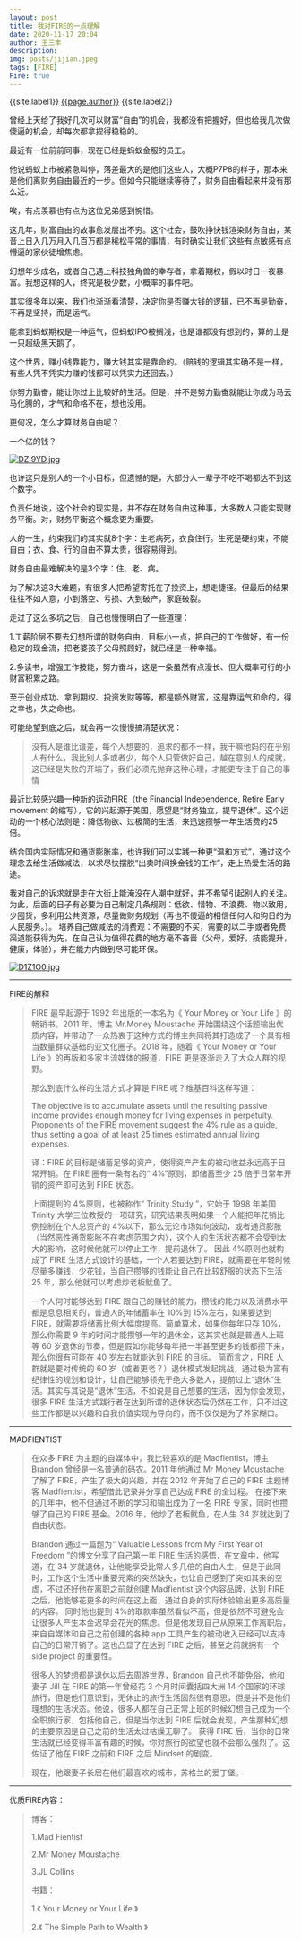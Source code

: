 ```yaml
---
layout: post
title: 我对FIRE的一点理解
date: 2020-11-17 20:04
author: 王三丰
description:
img: posts/jijian.jpeg
tags: [FIRE]
Fire: true
---
```

{{site.label1}} <a href="/about">{{page.author}}</a> {{site.label2}}

曾经上天给了我好几次可以财富“自由”的机会，我都没有把握好，但也给我几次做傻逼的机会，却每次都拿捏得稳稳的。

最近有一位前前同事，现在已经是蚂蚁金服的员工。

他说蚂蚁上市被紧急叫停，落差最大的是他们这些人，大概P7P8的样子，那本来是他们离财务自由最近的一步。但如今只能继续等待了，财务自由看起来并没有那么近。

唉，有点羡慕也有点为这位兄弟感到惋惜。

这几年，财富自由的故事愈发层出不穷。这个社会，鼓吹挣快钱渲染财务自由，某音上日入几万月入几百万都是稀松平常的事情，有时确实让我们这些有点敏感有点懵逼的家伙徒增焦虑。

幻想年少成名，或者自己遇上科技独角兽的幸存者，拿着期权，假以时日一夜暴富。我想这样的人，终究是极少数，小概率的事件吧。

其实很多年以来，我们也渐渐看清楚，决定你是否赚大钱的逻辑，已不再是勤奋，不再是坚持，而是运气。

能拿到蚂蚁期权是一种运气，但蚂蚁IPO被搁浅，也是谁都没有想到的，算的上是一只超级黑天鹅了。

这个世界，赚小钱靠能力，赚大钱其实是靠命的。（赔钱的逻辑其实确不是一样，有些人凭不凭实力赚的钱都可以凭实力还回去。）

你努力勤奋，能让你过上比较好的生活。但是，并不是努力勤奋就能让你成为马云马化腾的，才气和命格不在，想也没用。

更何况，怎么才算财务自由呢？

一个亿的钱？

[![DZI9YD.jpg](https://s3.ax1x.com/2020/11/17/DZI9YD.jpg)](https://imgchr.com/i/DZI9YD)

也许这只是别人的一个小目标，但遗憾的是，大部分人一辈子不吃不喝都达不到这个数字。

负责任地说，这个社会的现实是，并不存在财务自由这种事，大多数人只能实现财务平衡。对，财务平衡这个概念更为重要。

人的一生，约束我们的其实就8个字：生老病死，衣食住行。生死是硬约束，不能自由；衣、食、行的自由不算太贵，很容易得到。

财务自由最难解决的是3个字：住、老、病。

为了解决这3大难题，有很多人把希望寄托在了投资上，想走捷径。但最后的结果往往不如人意，小到落空、亏损、大到破产，家庭破裂。

走过了这么多坑之后，自己也慢慢明白了一些道理：

1.工薪阶层不要去幻想所谓的财务自由，目标小一点，把自己的工作做好，有一份稳定的现金流，把老婆孩子父母照顾好，就已经是一种幸福。

2.多读书，增强工作技能，努力奋斗，这是一条虽然有点漫长、但大概率可行的小财富积累之路。

至于创业成功、拿到期权、投资发财等等，都是额外财富，这是靠运气和命的，得之幸也，失之命也。

可能绝望到底之后，就会再一次慢慢搞清楚状况：

> 没有人是谁比谁差，每个人想要的，追求的都不一样，我干嘛他妈的在乎别人有什么，我比别人多或者少，每个人只管做好自己，越在意别人的成就，这已经是失败的开端了，我们必须先抛弃这种心理，才能更专注于自己的事情

最近比较感兴趣一种新的运动FIRE（the Financial Independence, Retire Early movement 的缩写），它的兴起源于美国，愿望是“财务独立，提早退休”。这个运动的一个核心法则是：降低物欲、过极简的生活，来迅速攒够一年生活费的25倍。

结合国内实际情况和通货膨胀率，也许我们可以实践一种更“温和方式”，通过这个理念去给生活做减法，以求尽快摆脱“出卖时间换金钱的工作”，走上热爱生活的路途。

我对自己的诉求就是走在大街上能淹没在人潮中就好，并不希望引起别人的关注。为此，后面的日子有必要为自己制定几条规则：低欲、惜物、不浪费、物以致用，少囤货，多利用公共资源，尽量做财务规划（再也不傻逼的相信任何人和狗日的为人民服务。）。
培养自己做减法的消费观：不需要的不买，需要的以二手或者免费渠道能获得为先，在自己认为值得花费的地方毫不吝啬（父母，爱好，技能提升，健康，体验），并在能力内做到尽可能环保。

[![D1Z1O0.jpg](https://s3.ax1x.com/2020/11/21/D1Z1O0.jpg)](https://imgchr.com/i/D1Z1O0)

--- 
FIRE的解释
> FIRE 最早起源于 1992 年出版的一本名为《 Your Money or Your Life 》的畅销书。2011 年，博主 Mr.Money Moustache 开始围绕这个话题输出优质内容，并带动了一众热衷于这种方式的博主共同将其打造成了一个具有相当数量群众基础的亚文化圈子。2018 年，随着《 Your Money or Your Life 》的再版和多家主流媒体的报道，FIRE 更是逐渐走入了大众人群的视野。 
>
>那么到底什么样的生活方式才算是 FIRE 呢？维基百科这样写道：
>
>The objective is to accumulate assets until the resulting passive income provides enough money for living expenses in perpetuity. Proponents of the FIRE movement suggest the 4% rule as a guide, thus setting a goal of at least 25 times estimated annual living expenses. 
>
>译：FIRE 的目标是储蓄足够的资产，使得资产产生的被动收益永远高于日常开销。在 FIRE 圈有一条有名的“ 4%”原则，即储蓄至少 25 倍于日常年开销的资产即可达到 FIRE 状态。
>
>上面提到的 4%原则，也被称作“ Trinity Study ”，它始于 1998 年美国 Trinity 大学三位教授的一项研究，研究结果表明如果一个人能把年花销比例控制在个人总资产的 4%以下，那么无论市场如何波动，或者通货膨胀（当然恶性通货膨胀不在考虑范围之内），这个人的生活状态都不会受到太大的影响，这时候他就可以停止工作，提前退休了。
因此 4%原则也就构成了 FIRE 生活方式设计的基础，一个人若要达到 FIRE，就需要在年轻时候尽量多赚钱，少花钱，当自己攒够的钱能让自己在比较舒服的状态下生活 25 年，那么他就可以考虑炒老板鱿鱼了。
>
>一个人何时能够达到 FIRE 跟自己的赚钱的能力，攒钱的能力以及消费水平都是息息相关的，普通人的年储蓄率在 10%到 15%左右，如果要达到 FIRE，就需要将储蓄比例大幅度提高。简单算术，如果你每年只存 10%，那么你需要 9 年的时间才能攒够一年的退休金，这其实也就是普通人上班等 60 岁退休的节奏，但是假如你能够每年把一半甚至更多的钱都攒下来，那么你很有可能在 40 岁左右就能达到 FIRE 的目标。
简而言之，FIRE 人群就是要对传统的 60 岁（或者更老？）退休模式发起挑战，通过极为富有纪律性的规划和设计，让自己能够领先于绝大多数人，提前过上“退休”生活。其实与其说是“退休”生活，不如说是自己想要的生活，因为你会发现，很多 FIRE 生活方式践行者在达到所谓的退休状态后仍然在工作，只不过这些工作都是以兴趣和自我价值实现为导向的，而不仅仅是为了养家糊口。 

---
MADFIENTIST
>在众多 FIRE 为主题的自媒体中，我比较喜欢的是 Madfientist，博主 Brandon 曾经是一名普通的码农。2011 年他通过 Mr Money Moustache 了解了 FIRE，产生了极大的兴趣，并在 2012 年开始了自己的 FIRE 主题博客 Madfientist，希望借此记录并分享自己达成 FIRE 的全过程。
>在接下来的几年中，他不但通过不断的学习和输出成为了一名 FIRE 专家，同时也攒够了自己的 FIRE 基金。2016 年，他炒了老板鱿鱼，在人生 34 岁就达到了自由状态。
>
>Brandon 通过一篇题为“ Valuable Lessons from My First Year of Freedom ”的博文分享了自己第一年 FIRE 生活的感悟，在文章中，他写道，在 34 岁就退休，让他能享受比常人多几倍的自由人生，但是于此同时，工作这个生活中重要元素的突然缺失，也让自己感到了突如其来的空虚，不过还好他在离职之前就创建 Madfientist 这个内容品牌，达到 FIRE 之后，他能够花更多的时间在这上面，通过自身的实际体验输出更多高质量的内容。
同时他也提到 4%的取款率虽然看似不高，但是依然不可避免会让很多人产生本金迟早会花光的焦虑。但是他发现自己从原来工作离职后，来自自媒体和自己之前创建的各种 app 工具产生的被动收入已经可以支持自己的日常开销了。这也凸显了在达到 FIRE 之后，甚至之前就拥有一个 side project 的重要性。
>
>很多人的梦想都是退休以后去周游世界，Brandon 自己也不能免俗，他和妻子 Jill 在 FIRE 的第一年曾经花 3 个月时间囊括四大洲 14 个国家的环球旅行，但是他们意识到，无休止的旅行生活固然很有意思，但是并不是他们理想的生活状态。他说，很多人都在自己正常上班的时候幻想自己成为一个全职旅行家，包括他自己，但是当你达到 FIRE 后就会发现，产生那种幻想的主要原因是自己之前的生活太过枯燥无聊了。
>获得 FIRE 后，当你的日常生活就已经变得丰富有趣的时候，你对旅行的欲望也就不会那么强烈了。这佐证了他在 FIRE 之前和 FIRE 之后 Mindset 的剧变。
>
>现在，他跟妻子长居在他们最喜欢的城市，苏格兰的爱丁堡。 

---
优质FIRE内容：
>博客： 
>
>1.Mad Fientist
> 
>2.Mr Money Moustache 
>
>3.JL Collins
>
>书籍： 
>
>1.《 Your Money or Your Life 》 
>
>2.《 The Simple Path to Wealth 》
